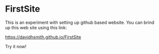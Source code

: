 # FirstSite
This is an experiment with setting up github based website.  You can brind up this web site using this link:

https://davidhsmith.github.io/FirstSite

Try it now!
